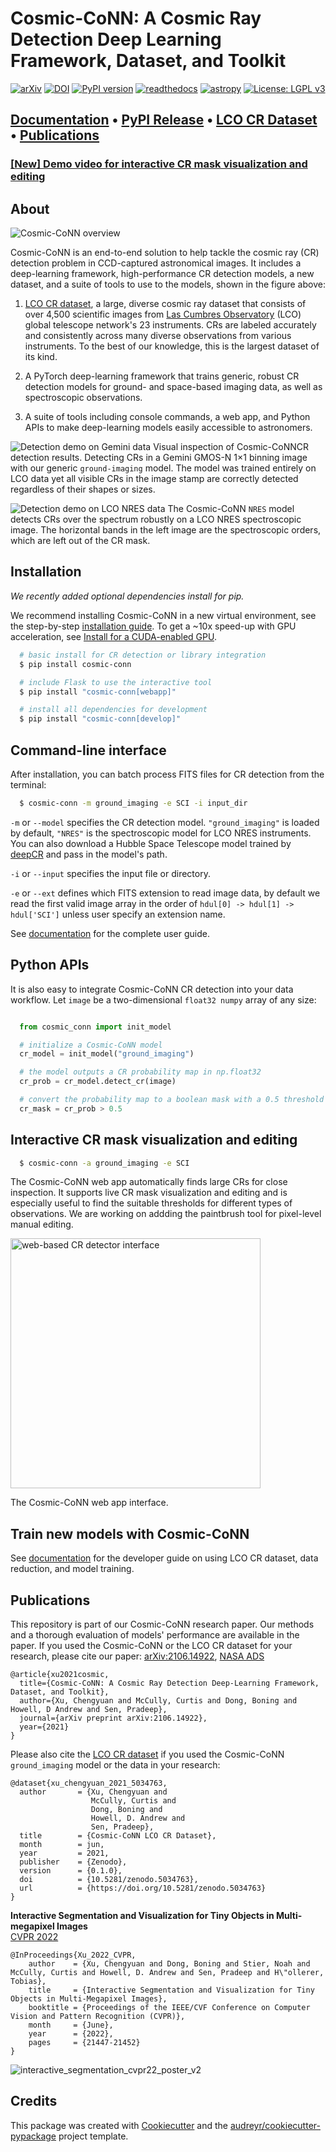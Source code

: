 # Cosmic-CoNN: A Cosmic Ray Detection Deep Learning Framework, Dataset, and Toolkit

[![arXiv](https://img.shields.io/badge/arXiv-2106.14922-b31b1b.svg?style=flat)](https://arxiv.org/abs/2106.14922) [![DOI](https://zenodo.org/badge/DOI/10.5281/zenodo.5034763.svg)](https://doi.org/10.5281/zenodo.5034763) [![PyPI version](https://badge.fury.io/py/cosmic-conn.svg)](https://badge.fury.io/py/cosmic-conn) [![readthedocs](https://readthedocs.org/projects/cosmic-conn/badge/?version=latest)](https://cosmic-conn.readthedocs.io) [![astropy](http://img.shields.io/badge/powered%20by-AstroPy-orange.svg?style=flat)](http://www.astropy.org/) [![License: LGPL v3](https://img.shields.io/badge/License-LGPL%20v3-blue.svg?style=flat-square)](https://tldrlegal.com/license/gnu-lesser-general-public-license-v3-(lgpl-3))

## [Documentation](https://cosmic-conn.readthedocs.io/) • [PyPI Release](https://pypi.org/project/cosmic-conn/) • [LCO CR Dataset](https://zenodo.org/record/5034763) • [Publications](https://github.com/cy-xu/cosmic-conn#publications)

### [[New] Demo video for interactive CR mask visualization and editing](https://www.youtube.com/watch?v=bdqmwcQeKyc&ab_channel=CYXu)

## About 
![Cosmic-CoNN overview](https://cosmic-conn.readthedocs.io/en/latest/_images/Cosmic-CoNN_overview.png)

Cosmic-CoNN is an end-to-end solution to help tackle the cosmic ray (CR) detection problem in CCD-captured astronomical images. It includes a deep-learning framework, high-performance CR detection models, a new dataset, and a suite of tools to use to the models, shown in the figure above:

1. [LCO CR dataset](https://zenodo.org/record/5034763), a large, diverse cosmic ray dataset that consists of over 4,500 scientific images from [Las Cumbres Observatory](https://lco.global/) (LCO) global telescope network's 23 instruments. CRs are labeled accurately and consistently across many diverse observations from various instruments. To the best of our knowledge, this is the largest dataset of its kind. 

2. A PyTorch deep-learning framework that trains generic, robust CR detection models for ground- and space-based imaging data, as well as spectroscopic observations.

3. A suite of tools including console commands, a web app, and Python APIs to make deep-learning models easily accessible to astronomers.

![Detection demo on Gemini data](https://cosmic-conn.readthedocs.io/en/latest/_images/fig11_gemini_results_demo.png)
Visual inspection of Cosmic-CoNNCR detection results. Detecting CRs in a Gemini GMOS-N 1×1 binning image with our generic ``ground-imaging`` model. The model was trained entirely on LCO data yet all visible CRs in the image stamp are correctly detected regardless of their shapes or sizes.

![Detection demo on LCO NRES data](https://cosmic-conn.readthedocs.io/en/latest/_images/fig11_nres_result_0034_1.png)
The Cosmic-CoNN ``NRES`` model detects CRs over the spectrum robustly on a LCO NRES spectroscopic image. The horizontal bands in the left image are the spectroscopic orders, which are left out of the CR mask.


## Installation

*We recently added optional dependencies install for pip.*

We recommend installing Cosmic-CoNN in a new virtual environment, see the step-by-step [installation guide](https://cosmic-conn.readthedocs.io/en/latest/source/installation.html). To get a ~10x speed-up with GPU acceleration, see [Install for a CUDA-enabled GPU](https://cosmic-conn.readthedocs.io/en/latest/source/installation.html).

```bash
  # basic install for CR detection or library integration
  $ pip install cosmic-conn

  # include Flask to use the interactive tool
  $ pip install "cosmic-conn[webapp]"

  # install all dependencies for development
  $ pip install "cosmic-conn[develop]"
```

## Command-line interface

After installation, you can batch process FITS files for CR detection from the terminal:

```bash
  $ cosmic-conn -m ground_imaging -e SCI -i input_dir
```

``-m`` or ``--model`` specifies the CR detection model. `"ground_imaging"` is loaded by default,  `"NRES"` is the spectroscopic model for LCO NRES instruments. You can also download a Hubble Space Telescope model trained by [deepCR](https://github.com/profjsb/deepCR) and pass in the model's path.

``-i`` or ``--input`` specifies the input file or directory. 

``-e`` or ``--ext`` defines which FITS extension to read image data, by default we read the first valid image array in the order of `hdul[0] -> hdul[1] -> hdul['SCI']` unless user specify an extension name.


See [documentation](https://cosmic-conn.readthedocs.io/en/latest/source/user_guide.html) for the complete user guide.

## Python APIs

It is also easy to integrate Cosmic-CoNN CR detection into your data workflow. Let `image` be a two-dimensional `float32 numpy` array of any size:

```Python

  from cosmic_conn import init_model

  # initialize a Cosmic-CoNN model
  cr_model = init_model("ground_imaging")

  # the model outputs a CR probability map in np.float32
  cr_prob = cr_model.detect_cr(image)

  # convert the probability map to a boolean mask with a 0.5 threshold
  cr_mask = cr_prob > 0.5

```

## Interactive CR mask visualization and editing

```bash
  $ cosmic-conn -a ground_imaging -e SCI
```

The Cosmic-CoNN web app automatically finds large CRs for close inspection. It supports live CR mask visualization and editing and is especially useful to find the suitable thresholds for different types of observations. We are working on addding the paintbrush tool for pixel-level manual editing.

<!-- <img src="https://cosmic-conn.readthedocs.io/en/latest/_images/cosmic_conn_web_app_interface.png" alt="web-based CR detector interface" width="600"/> -->

<a href="https://www.youtube.com/watch?v=bdqmwcQeKyc
" target="_blank"><img src="https://cosmic-conn.readthedocs.io/en/latest/_images/cosmic_conn_web_app_interface.png" 
alt="web-based CR detector interface" width="400" /></a>

The Cosmic-CoNN web app interface.

## Train new models with Cosmic-CoNN

See [documentation](https://cosmic-conn.readthedocs.io/en/latest/source/lco_cr_dataset.html) for the developer guide on using LCO CR dataset, data reduction, and model training.

## Publications

<p>
<!-- <a href="https://arxiv.org/abs/2106.14922"><img style="float: left; padding-right:30px;" src="https://cosmic-conn.readthedocs.io/en/latest/_images/paper_with_shadow.png"  width="220"/></a> -->

This repository is part of our Cosmic-CoNN research paper. Our methods and a thorough evaluation of models' performance are available in the paper. If you used the Cosmic-CoNN or the LCO CR dataset for your research, please cite our paper: [arXiv:2106.14922](https://arxiv.org/abs/2106.14922), [NASA ADS](https://ui.adsabs.harvard.edu/abs/2021arXiv210614922X/abstract)

```
@article{xu2021cosmic,
  title={Cosmic-CoNN: A Cosmic Ray Detection Deep-Learning Framework, Dataset, and Toolkit},
  author={Xu, Chengyuan and McCully, Curtis and Dong, Boning and Howell, D Andrew and Sen, Pradeep},
  journal={arXiv preprint arXiv:2106.14922},
  year={2021}
}
```

Please also cite the [LCO CR dataset](http://doi.org/10.5281/zenodo.5034763) if you used the Cosmic-CoNN `ground_imaging` model or the data in your research:
```
@dataset{xu_chengyuan_2021_5034763,
  author       = {Xu, Chengyuan and
                  McCully, Curtis and
                  Dong, Boning and
                  Howell, D. Andrew and
                  Sen, Pradeep},
  title        = {Cosmic-CoNN LCO CR Dataset},
  month        = jun,
  year         = 2021,
  publisher    = {Zenodo},
  version      = {0.1.0},
  doi          = {10.5281/zenodo.5034763},
  url          = {https://doi.org/10.5281/zenodo.5034763}
}
```

**Interactive Segmentation and Visualization for Tiny Objects in Multi-megapixel Images**  
[CVPR 2022](https://openaccess.thecvf.com/content/CVPR2022/html/Xu_Interactive_Segmentation_and_Visualization_for_Tiny_Objects_in_Multi-Megapixel_Images_CVPR_2022_paper.html)
```
@InProceedings{Xu_2022_CVPR,
    author    = {Xu, Chengyuan and Dong, Boning and Stier, Noah and McCully, Curtis and Howell, D. Andrew and Sen, Pradeep and H\"ollerer, Tobias},
    title     = {Interactive Segmentation and Visualization for Tiny Objects in Multi-Megapixel Images},
    booktitle = {Proceedings of the IEEE/CVF Conference on Computer Vision and Pattern Recognition (CVPR)},
    month     = {June},
    year      = {2022},
    pages     = {21447-21452}
}
```

![interactive_segmentation_cvpr22_poster_v2](https://user-images.githubusercontent.com/24612082/174725216-8df9b89b-d5b2-483d-8cf7-d7c660302aeb.png)
  
</p>


## Credits

This package was created with [Cookiecutter](https://github.com/audreyr/cookiecutter) and the [audreyr/cookiecutter-pypackage](https://github.com/audreyr/cookiecutter-pypackage) project template.
